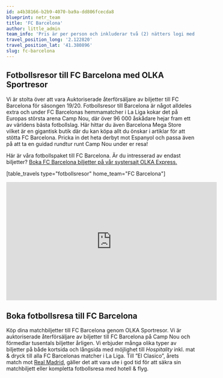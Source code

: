 ```yaml
---
id: a4b38166-b2b9-4070-ba9a-dd806fcecda8
blueprint: netr_team
title: 'FC Barcelona'
author: little_admin
team_info: 'Pris är per person och inkluderar två (2) nätters logi med del i dubbelrum på 3*** hotell i Barcelona, frukost på hotellet samt matchbiljett på arenans kortsida. OBS! Priset som också inkluderar flyg är ett frånpris.'
travel_position_long: '2.122820'
travel_position_lat: '41.380896'
slug: fc-barcelona
---
```

<h2>Fotbollsresor till FC Barcelona med OLKA Sportresor</h2>
<p>Vi är stolta över att vara Auktoriserade återförsäljare av biljetter till FC Barcelona för säsongen 19/20. Fotbollsresor till Barcelona är något alldeles extra och under FC Barcelonas hemmamatcher i La Liga kokar det på Europas största arena Camp Nou, där över 96 000 åskådare hejar fram ett av världens bästa fotbollslag. Här hittar du även Barcelona Mega Store vilket är en gigantisk butik där du kan köpa allt du önskar i artiklar för att stötta FC Barcelona. Pricka in det heta derbyt mot Espanyol och passa även på att ta en guidad rundtur runt Camp Nou under er resa!</p>
<p>Här är våra fotbollspaket till FC Barcelona. Är du intresserad av endast biljetter? <a href="https://www.olkaexpress.se/fotbollsbiljetter/la-liga-spanien/barcelona/fc-barcelona">Boka FC Barcelona biljetter på vår systersajt OLKA Express.</a></p>
<p>[table_travels type="fotbollsresor" home_team="FC Barcelona"]</p>
<p><iframe src="https://www.youtube.com/embed/cuoywLDfb7M" width="560" height="315" frameborder="0" allowfullscreen="allowfullscreen"></iframe></p>
<h2>Boka fotbollsresa till FC Barcelona</h2>
<p>Köp dina matchbiljetter till FC Barcelona genom OLKA Sportresor. Vi är auktoriserade återförsäljare av biljetter till FC Barcelona på Camp Nou och förmedlar tusentals biljetter årligen. Vi erbjuder många olika typer av biljetter på både kortsida och långsida med möjlighet till <em>Hospitality</em> inkl. mat &amp; dryck till alla FC Barcelonas matcher i La Liga. Till ”El Clasico”, årets match mot <a href="https://olka.se/fotbollsresor/la-liga/madrid/real-madrid/">Real Madrid</a>, gäller det att vara ute i god tid för att säkra sin matchbiljett eller kompletta fotbollsresa med hotell &amp; flyg.</p>
